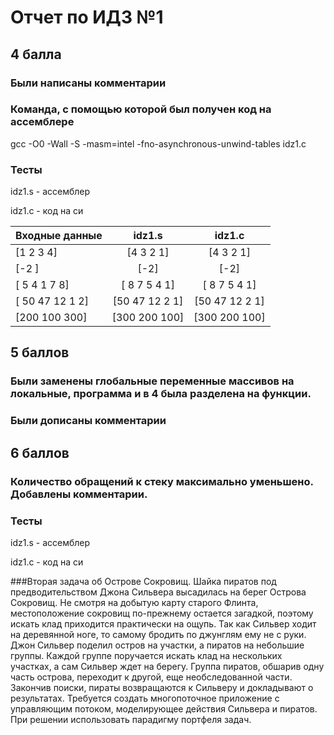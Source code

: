 # Отчет по ИДЗ №1

## 4 балла

### Были написаны комментарии

### Команда, с помощью которой был получен код на ассемблере

gcc -O0 -Wall -S -masm=intel -fno-asynchronous-unwind-tables idz1.c

### Тесты
idz1.s - ассемблер

idz1.c - код на си

| Входные данные   | idz1.s          | idz1.c          |
|------------------|:---------------:|:---------------:|
| [1 2 3 4]        | [4 3 2 1]       | [4 3 2 1]       |
| [-2 ]            | [-2]            | [-2]            |
| [ 5 4 1 7 8]     | [ 8 7 5 4 1]    | [ 8 7 5 4 1]    |
| [ 50 47 12 1 2]  | [50 47 12 2 1]  | [50 47 12 2 1]  |
| [200 100 300]    | [300 200 100]   | [300 200 100]   |

## 5 баллов

### Были заменены глобальные переменные массивов на локальные, программа и в 4 была разделена на функции.

### Были дописаны комментарии

## 6 баллов

### Количество обращений к стеку максимально уменьшено. Добавлены комментарии. 

### Тесты

idz1.s - ассемблер

idz1.c - код на си


###Вторая задача об Острове Сокровищ. Шайка пиратов под предводительством Джона Сильвера высадилась на берег Острова Сокровищ. Не смотря на добытую карту старого Флинта, местоположение сокровищ по-прежнему остается загадкой, поэтому искать клад приходится практически на ощупь. Так как Сильвер ходит на деревянной ноге, то самому бродить по джунглям ему не с руки. Джон Сильвер поделил остров на участки, а пиратов на небольшие группы. Каждой группе поручается искать клад на нескольких участках, а сам Сильвер ждет на берегу. Группа пиратов, обшарив одну часть острова, переходит к другой, еще необследованной части. Закончив поиски, пираты возвращаются к Сильверу и докладывают о результатах. Требуется создать многопоточное приложение с управляющим потоком, моделирующее действия Сильвера и пиратов. При решении использовать парадигму портфеля задач.

